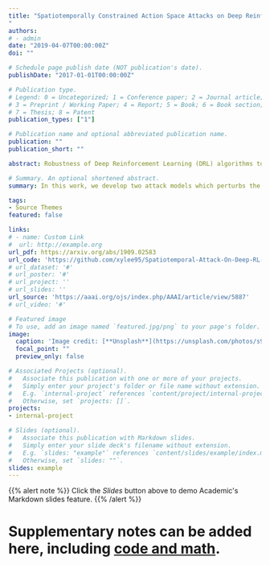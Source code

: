 ```yaml
---
title: "Spatiotemporally Constrained Action Space Attacks on Deep Reinforcement Learning Agents
"
authors:
# - admin
date: "2019-04-07T00:00:00Z"
doi: ""

# Schedule page publish date (NOT publication's date).
publishDate: "2017-01-01T00:00:00Z"

# Publication type.
# Legend: 0 = Uncategorized; 1 = Conference paper; 2 = Journal article;
# 3 = Preprint / Working Paper; 4 = Report; 5 = Book; 6 = Book section;
# 7 = Thesis; 8 = Patent
publication_types: ["1"]

# Publication name and optional abbreviated publication name.
publication: ""
publication_short: ""

abstract: Robustness of Deep Reinforcement Learning (DRL) algorithms towards adversarial attacks in real world applications such as those deployed in cyber-physical systems (CPS) are of increasing concern. Numerous studies have investigated the mechanisms of attacks on the RL agent's state space. Nonetheless, attacks on the RL agent's action space (AS) (corresponding to actuators in engineering systems) are equally perverse; such attacks are relatively less studied in the ML literature. In this work, we first frame the problem as an optimization problem of minimizing the cumulative reward of an RL agent with decoupled constraints as the budget of attack. We propose a white-box Myopic Action Space (MAS) attack algorithm that distributes the attacks across the action space dimensions. Next, we reformulate the optimization problem above with the same objective function, but with a temporally coupled constraint on the attack budget to take into account the approximated dynamics of the agent. This leads to the white-box Look-ahead Action Space (LAS) attack algorithm that distributes the attacks across the action and temporal dimensions. Our results shows that using the same amount of resources, the LAS attack deteriorates the agent's performance significantly more than the MAS attack. This reveals the possibility that with limited resource, an adversary can utilize the agent's dynamics to malevolently craft attacks that causes the agent to fail. Additionally, we leverage these attack strategies as a possible tool to gain insights on the potential vulnerabilities of DRL agents.

# Summary. An optional shortened abstract.
summary: In this work, we develop two attack models which perturbs the RL policy's actions with limited perturbation budget. We frame these attack models as constrained optimization problems and show that such attacks are feasible. The first attack model attacks the policy in a static manner using the gradient of the action probabilities. The second model plans for a sequence of attack by leveraging the dynamics of the policy. Our results demonstrate that by using the planning-based attack, the attacks end up having a much more severe effect than the static attack, under equivalent limited perturbation budgets. We further show how the analysis of these attacks are used to reveal potential weak points in the RL policy.

tags:
- Source Themes
featured: false

links:
# - name: Custom Link
#  url: http://example.org
url_pdf: https://arxiv.org/abs/1909.02583
url_code: 'https://github.com/xylee95/Spatiotemporal-Attack-On-Deep-RL-Agents'
# url_dataset: '#'
# url_poster: '#'
# url_project: ''
# url_slides: ''
url_source: 'https://aaai.org/ojs/index.php/AAAI/article/view/5887'
# url_video: '#'

# Featured image
# To use, add an image named `featured.jpg/png` to your page's folder. 
image:
  caption: 'Image credit: [**Unsplash**](https://unsplash.com/photos/s9CC2SKySJM)'
  focal_point: ""
  preview_only: false

# Associated Projects (optional).
#   Associate this publication with one or more of your projects.
#   Simply enter your project's folder or file name without extension.
#   E.g. `internal-project` references `content/project/internal-project/index.md`.
#   Otherwise, set `projects: []`.
projects:
- internal-project

# Slides (optional).
#   Associate this publication with Markdown slides.
#   Simply enter your slide deck's filename without extension.
#   E.g. `slides: "example"` references `content/slides/example/index.md`.
#   Otherwise, set `slides: ""`.
slides: example
---
```


{{% alert note %}}
Click the *Slides* button above to demo Academic's Markdown slides feature.
{{% /alert %}}

# Supplementary notes can be added here, including [code and math](https://sourcethemes.com/academic/docs/writing-markdown-latex/).
